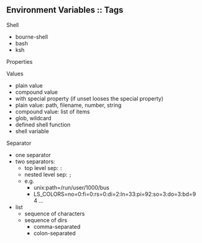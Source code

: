 ## Environment Variables :: Tags

Shell
- bourne-shell
- bash
- ksh

Properties


Values
- plain value
- compound value
- with special property (if unset looses the special property)
- plain value: path, filename, number, string
- compound value: list of items
- glob, wildcard
- defined shell function
- shell variable

Separator
- one separator
- two separators:
  - top level sep: `:`
  - nested level sep: `;`
  - e.g.
    - unix:path=/run/user/1000/bus
    - LS_COLORS=no=0:fi=0:rs=0:di=2:ln=33:pi=92:so=3:do=3:bd=94 …
- list
  - sequence of characters
  - sequence of dirs
    - comma-separated
    - colon-separated
